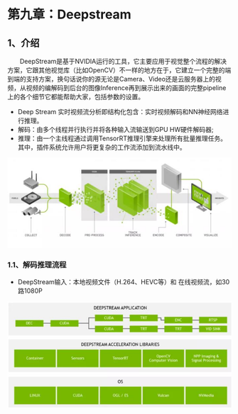 # 第九章：Deepstream

## 1、介绍

&emsp;&emsp;DeepStream是基于NVIDIA运行的工具，它主要应用于视觉整个流程的解决方案，它跟其他视觉库（比如OpenCV）不一样的地方在于，它建立一个完整的端到端的支持方案，换句话说你的源无论是Camera、Video还是云服务器上的视频，从视频的编解码到后台的图像Inference再到展示出来的画面的完整pipeline上的各个细节它都能帮助大家，包括参数的设置。

- Deep Stream 实时视频流分析即结构化包含：实时视频解码和NN神经网络进行推理。
- 解码：由多个线程并行执行并将各种输入流输送到GPU HW硬件解码器;
- 推理：由一个主线程通过调用TensorRT推理引擎来处理所有批量推理任务。其中，插件系统允许用户将更复杂的工作流添加到流水线中。

![](/Image/专业技能/TensorRT/deepstream流水线.jpg)

### 1.1、解码推理流程

- DeepStream输入：本地视频文件（H.264、HEVC等）和 在线视频流，如30 路1080P

![](/Image/专业技能/TensorRT/deepstream流程.jpg)